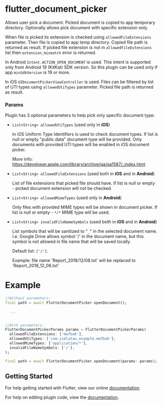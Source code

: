 # flutter_document_picker

Allows user pick a document. Picked document is copied to app temporary directory. Optionally allows pick document with specific extension only.

When file is picked its extension is checked using `allowedFileExtensions` parameter. Then file is copied to app temp directory. Copied file path is returned as result. If picked file extension is not in `allowedFileExtensions` list then `extension_mismatch` error is returned.

In Android `Intent.ACTION_OPEN_DOCUMENT` is used. This intent is supported only from Android 19 (KitKat) SDK version. So this plugin can be used only if app `minSdkVersion` is 19 or more.

In iOS `UIDocumentPickerViewController` is used. Files can be filtered by list of UTI types using `allowedUtiTypes` parameter. Picked file path is returned as result.

### Params

Plugin has 3 optional parameters to help pick only specific document type:

* `List<String> allowedUtiTypes` (used only in **iOS**)

    In iOS Uniform Type Identifiers is used to check document types.
    If list is null or empty "public.data" document type will be provided.
    Only documents with provided UTI types will be enabled in iOS document picker.

    More info:
https://developer.apple.com/library/archive/qa/qa1587/_index.html
  
* `List<String> allowedFileExtensions` (used both in **iOS** and in **Android**)

    List of file extensions that picked file should have.
    If list is null or empty - picked document extension will not be checked.

*  `List<String> allowedMimeTypes` (used only in **Android**)
 
    Only files with provided MIME types will be shown in document picker.
    If list is null or empty - `*/*` MIME type will be used.

 * `List<String> invalidFileNameSymbols`  (used both in **iOS** and in **Android**)

    List symbols that will be sanitized to "`_`" in the selected document name.
    I.e. Google Drive allows symbol '/' in the document name, but  this symbol is not allowed in file name that will be saved locally.

    Default list: `['/']`.

    Example: file name 'Report_2018/12/08.txt' will be replaced to 'Report_2018_12_08.txt'

# Example

```dart
//Without parameters:
final path = await FlutterDocumentPicker.openDocument();
  
  ...

    
//With parameters:
FlutterDocumentPickerParams params = FlutterDocumentPickerParams(      
  allowedFileExtensions: ['mwfbak'],
  allowedUtiTypes: ['com.sidlatau.example.mwfbak'],
  allowedMimeTypes: ['application/*'],
  invalidFileNameSymbols: ['/'],
);

final path = await FlutterDocumentPicker.openDocument(params: params);

``` 

## Getting Started

For help getting started with Flutter, view our online
[documentation](https://flutter.io/).

For help on editing plugin code, view the [documentation](https://flutter.io/developing-packages/#edit-plugin-package).
